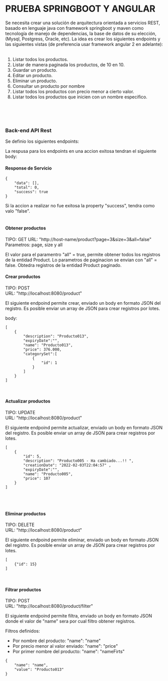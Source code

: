 

# PRUEBA SPRINGBOOT Y ANGULAR

Se necesita crear una solución de arquitectura orientada a servicios REST, basado en
lenguaje java con framework springboot y maven como tecnología de manejo de
dependencias, la base de datos de su elección, (Mysql, Postgress, Oracle, etc). La idea es
crear los siguientes endpoints y las siguientes vistas (de preferencia usar framework angular 2
en adelante):
<br/>
<br/>
1. Listar todos los productos. 
2. Listar de manera paginada los productos, de 10 en 10. 
3. Guardar un producto. 
4. Editar un producto. 
5. Eliminar un producto. 
6. Consultar un producto por nombre
7. Listar todos los productos con precio menor a cierto valor. 
8. Listar todos los productos que inicien con un nombre especifico.
<br/>
<br/>
<br/>


### Back-end API Rest

Se definio los siguientes endpoints:

La respusa para los endpoints en una accion exitosa tendran el siguiente
body:

#### Response de Servicio

````
{
    "data": [],
    "total": 0,
    "success": true
}
````

Si la accion a realizar no fue exitosa la property "success", tendra como
valo "false".
<br/>
<br/>
#### Obtener productos

TIPO: GET
URL: "http://host-name/product?page=3&size=3&all=false"
Parametros: page, size y all

El valor para el paramentro "all" = true, permite obtener todos los registros de la entidad
Product. Lo parametros de paginacion se envian con "all" = false. Obtedra 
registros de la entidad Product paginado.

#### Crear productos

TIPO: POST<br/>
URL: "http://localhost:8080/product"

El siguiente endpoind permite crear, enviado un body en formato JSON del registro.
Es posible enviar un array de JSON para crear registros por lotes.

body:

```
[
    {
        "description": "Producto013", 
        "expiryDate":"", 
        "name": "Producto013", 
        "price": 376.000,
        "categorySet":[
            {
                "id": 1
            }
        ]
    }
]
```
<br/>

#### Actualizar productos

TIPO: UPDATE<br/>
URL: "http://localhost:8080/product"

El siguiente endpoind permite actualizar, enviado un body en formato JSON del registro.
Es posible enviar un array de JSON para crear registros por lotes.

````
[
    {
        "id": 5,
        "description": "Producto005 - Ha cambiado...!! ", 
        "creationDate": "2022-02-03T22:04:57" ,
        "expiryDate":"", 
        "name": "Producto005", 
        "price": 107
    }
]
````
<br/>
<br/>

#### Eliminar productos

TIPO: DELETE<br/>
URL: "http://localhost:8080/product"

El siguiente endpoind permite eliminar, enviado un body en formato JSON del registro.
Es posible enviar un array de JSON para crear registros por lotes.

````
[
    {"id": 15}
]
````
<br/>

#### Filtrar productos

TIPO: POST<br/>
URL: "http://localhost:8080/product/filter"

El siguiente endpoind permite filtra, enviado un body en formato JSON donde el valor
de "name" sera por cual filtro obtener registros.

Filtros definidos:

- Por nombre del producto: "name": "name"
- Por precio menor al valor enviado: "name": "price"
- Por primer nombre del producto: "name": "nameFirts"


````
{
    "name": "name",
    "value": "Producto013"
}
````
